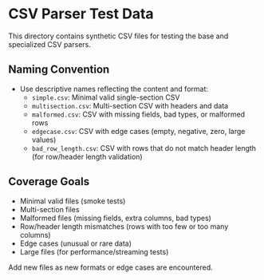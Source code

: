 # CSV Parser Test Data

This directory contains synthetic CSV files for testing the base and specialized CSV parsers. 

## Naming Convention
- Use descriptive names reflecting the content and format:
  - `simple.csv`: Minimal valid single-section CSV
  - `multisection.csv`: Multi-section CSV with headers and data
  - `malformed.csv`: CSV with missing fields, bad types, or malformed rows
  - `edgecase.csv`: CSV with edge cases (empty, negative, zero, large values)
  - `bad_row_length.csv`: CSV with rows that do not match header length (for row/header length validation)


## Coverage Goals
- Minimal valid files (smoke tests)
- Multi-section files
- Malformed files (missing fields, extra columns, bad types)
- Row/header length mismatches (rows with too few or too many columns)
- Edge cases (unusual or rare data)
- Large files (for performance/streaming tests)

Add new files as new formats or edge cases are encountered.

